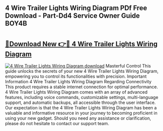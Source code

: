 ## 4 Wire Trailer Lights Wiring Diagram PDf Free Download - Part-Dd4 Service Owner Guide BOY4B

# <h2><a href="http://dfs0sf.blite.top/?on=4+Wire+Trailer+Lights+Wiring+Diagram">🔗Download New 👉🔴 4 Wire Trailer Lights Wiring Diagram</a></h2>

[![4 Wire Trailer Lights Wiring Diagram download](https://i.imgur.com/lujVjoI.png)](http://dfs0sf.blite.top/?on=4+Wire+Trailer+Lights+Wiring+Diagram)
Masterful Control This guide unlocks the secrets of your new 4 Wire Trailer Lights Wiring Diagram, empowering you to control its functionalities with precision. Important Information 4 Wire Trailer Lights Wiring Diagram Regarding Connectivity This product requires a stable internet connection for optimal performance. 4 Wire Trailer Lights Wiring Diagram comes with an array of advanced features, including voice commands, customizable settings, multi-language support, and automatic backups, all accessible through the user interface. Our expectation is that the 4 Wire Trailer Lights Wiring Diagram has been a valuable and informative resource in your journey to becoming proficient in using your new gadget. Should you need any assistance or clarification, please do not hesitate to contact our support team.
